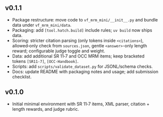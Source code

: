 ## v0.1.1

- Package restructure: move code to `vf_mrm_mini/__init__.py` and bundle data under `vf_mrm_mini/data`.
- Packaging: add `[tool.hatch.build]` include rules; `uv build` now ships data.
- Scoring: stricter citation parsing (only tokens inside `<citations>`), allowed‑only check from `sources.json`, gentle `<answer>`-only length reward; configurable judge toggle and weight.
- Data: add additional SR 11‑7 and OCC MRM items; keep bracketed tokens `[SR11-7]`, `[OCC-Handbook]`.
- Scripts: add `scripts/validate_dataset.py` for JSONL/schema checks.
- Docs: update README with packaging notes and usage; add submission checklist.

## v0.1.0

- Initial minimal environment with SR 11‑7 items, XML parser, citation + length rewards, and judge rubric.

